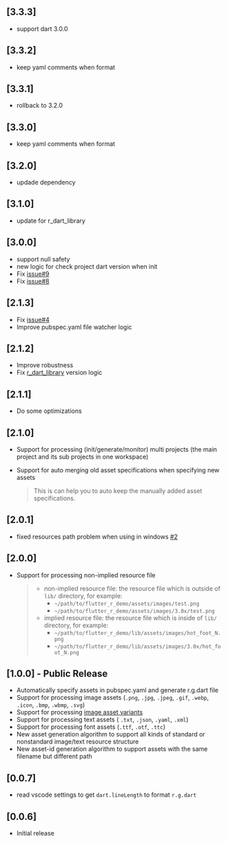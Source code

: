## [3.3.3]

- support dart 3.0.0

## [3.3.2]

- keep yaml comments when format

## [3.3.1]

- rollback to 3.2.0

## [3.3.0]

- keep yaml comments when format

## [3.2.0]

- updade dependency

## [3.1.0]

- update for r_dart_library

## [3.0.0]

- support null safety
- new logic for check project dart version when init
- Fix [issue#9](https://github.com/Fly-Mix/flr-vscode-extension/issues/9)
- Fix [issue#8](https://github.com/Fly-Mix/flr-vscode-extension/issues/8)

## [2.1.3]

- Fix [issue#4](https://github.com/Fly-Mix/flr-vscode-extension/issues/4)
- Improve pubspec.yaml file watcher logic

## [2.1.2]

- Improve robustness
- Fix [r_dart_library](https://github.com/YK-Unit/r_dart_library) version logic

## [2.1.1]

- Do some optimizations

## [2.1.0]

- Support for processing (init/generate/monitor) multi projects (the main project and its sub projects in one workspace)

- Support for auto merging old asset specifications when specifying new assets

  > This is can help you to auto keep the manually added asset specifications.

## [2.0.1]

- fixed resources path problem when using in windows [#2](https://github.com/Fly-Mix/flr-vscode-extension/issues/2)

## [2.0.0]

- Support for processing non-implied resource file

  > - non-implied resource file: the resource file which is outside of `lib/` directory, for example:
  >   - `~/path/to/flutter_r_demo/assets/images/test.png`
  >   - `~/path/to/flutter_r_demo/assets/images/3.0x/test.png`
  > - implied resource file: the resource file which is inside of `lib/` directory, for example:
  >   - `~/path/to/flutter_r_demo/lib/assets/images/hot_foot_N.png`
  >   - `~/path/to/flutter_r_demo/lib/assets/images/3.0x/hot_foot_N.png`

## [1.0.0] - Public Release

- Automatically specify assets in pubspec.yaml and generate r.g.dart file
- Support for processing image assets (`.png`, `.jpg`, `.jpeg`, `.gif`, `.webp`, `.icon`, `.bmp`, `.wbmp`, `.svg`)
- Support for processing [image asset variants](https://flutter.dev/docs/development/ui/assets-and-images#asset-variants)
- Support for processing text assets ( `.txt`, `.json`, `.yaml`, `.xml`)
- Support for processing font assets (`.ttf`, `.otf`, `.ttc`)
- New asset generation algorithm to support all kinds of standard or nonstandard image/text resource structure
- New asset-id generation algorithm to support assets with the same filename but different path

## [0.0.7]

- read vscode settings to get `dart.lineLength` to format `r.g.dart`

## [0.0.6]

- Initial release
